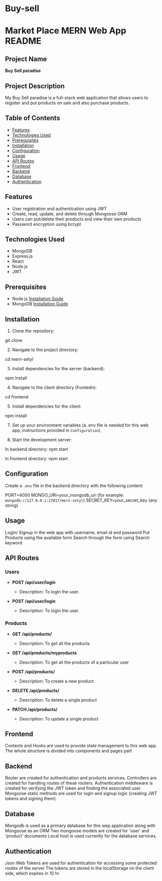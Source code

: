 
# Buy-sell

# Market Place MERN Web App README

## Project Name

**Buy Sell paradise**

## Project Description

My Buy Sell paradise is a full-stack web application that allows users to register and put products on sale and also purchase products.

## Table of Contents

- [Features](#features)
- [Technologies Used](#technologies-used)
- [Prerequisites](#prerequisites)
- [Installation](#installation)
- [Configuration](#configuration)
- [Usage](#usage)
- [API Routes](#api-routes)
- [Frontend](#frontend)
- [Backend](#backend)
- [Database](#database)
- [Authentication](#authentication)


## Features

- User registration and authentication using JWT
- Create, read, update, and delete through Mongoose ORM 
- Users can put/delete their products and view their own products 
- Password encryption using bcrypt

## Technologies Used

- MongoDB
- Express.js
- React
- Node.js
- JWT

## Prerequisites

- Node.js [Installation Guide](https://nodejs.org/)
- MongoDB [Installation Guide](https://docs.mongodb.com/manual/installation/)

## Installation

1. Clone the repository:

git clone 

2. Navigate to the project directory:

cd mern-setyl

3. Install dependencies for the server (backend):

npm install 

4. Navigate to the client directory (frontedn):

cd frontend

5. Install dependencies for the client:

npm install 

7. Set up your environment variables (a .env file is needed for this web app, instructions provided in `Configuration`).

8. Start the development server:

In backend directory:
npm start 

In frontend directory:
npm start



## Configuration

Create a `.env` file in the backend directory with the following content:

PORT=4000
MONGO_URI=your_mongodb_uri (for example: `mongodb://127.0.0.1:27017/mern-setyl`)
SECRET_KEY=your_secret_key (any string)


## Usage 
Login/ Signup in the web app with username, email id and password
Put Products using the available form 
Search through the form using Search keyword

## API Routes

### Users

- **POST /api/user/login**
  - Description: To login the user.

- **POST /api/user/login**
  - Description: To login the user.

### Products

- **GET /api/products/**
  - Description: To get all the products

- **GET /api/products/myproducts**
  - Description: To get all the products of a particular user

- **POST /api/products/**
  - Description: To create a new product

- **DELETE /api/products/**
  - Description: To delete a single product

- **PATCH /api/products/**
  - Description: To update a single product

## Frontend 
Contexts and Hooks are used to provide state management to this web app. The whole structure is divided into components and pages part

## Backend 
Router are created for authentication and products services. Controllers are created for handling routes of these routers. Authentication middleware is created for verifying the JWT token and finding the associated user. 
Mongoose static methods are used for login and signup logic (creating JWT tokens and signing them).

## Database
Mongodb is used as a primary database for this wep application along with Mongoose as an ORM 
Two mongoose models are created for 'user' and 'product' documents 
Local host is used currently for the database services.

## Authentication
Json Web Tokens are used for authentication for accessing some protected routes of the server 
The tokens are stored in the localStorage on the client side, which expires in 10 hr

